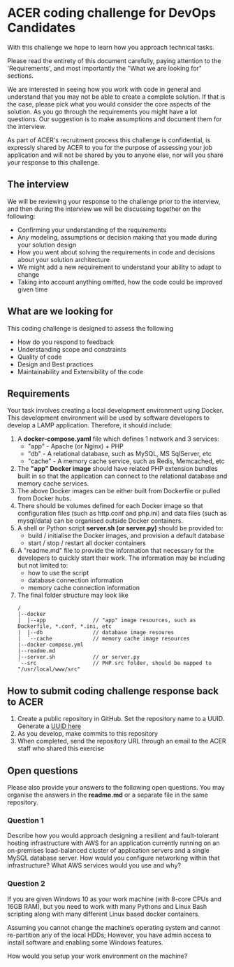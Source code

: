 # ACER coding challenge for DevOps Candidates

With this challenge we hope to learn how you approach technical tasks.

Please read the entirety of this document carefully, paying attention to the 'Requirements', and most importantly the "What we are looking for" sections.

We are interested in seeing how you work with code in general and understand that you may not be able to create a complete solution. If that is the case, please pick what you would consider the core aspects of the solution. As you go through the requirements you might have a lot questions. Our suggestion is to make assumptions and document them for the interview.

As part of ACER's recruitment process this challenge is confidential, is expressly shared by ACER to you for the purpose of assessing your job application and will not be shared by you to anyone else, nor will you share your response to this challenge.

## The interview
We will be reviewing your response to the challenge prior to the interview, and then during the interview we will be discussing together on the following:
* Confirming your understanding of the requirements
* Any modeling, assumptions or decision making that you made during your solution design
* How you went about solving the requirements in code and decisions about your solution architecture
* We might add a new requirement to understand your ability to adapt to change
* Taking into account anything omitted, how the code could be improved given time

## What are we looking for
This coding challenge is designed to assess the following
* How do you respond to feedback
* Understanding scope and constraints
* Quality of code
* Design and Best practices
* Maintainability and Extensibility of the code

## Requirements
Your task involves creating a local development environment using Docker. This development environment will be used by software developers to develop a LAMP application. Therefore, it should include:
1. A **docker-compose.yaml** file which defines 1 network and 3 services:
   * "app" - Apache (or Nginx) + PHP
   * "db" - A relational database, such as MySQL, MS SqlServer, etc
   * "cache" - A memory cache service, such as Redis, Memcached, etc
2. The **"app" Docker image** should have related PHP extension bundles built in so that the application can connect to the relational database and memory cache services.
3. The above Docker images can be either built from Dockerfile or pulled from Docker hubs.
4. There should be volumes defined for each Docker image so that configuration files (such as http.conf and php.ini) and data files (such as mysql/data) can be organised outside Docker containers.
5. A shell or Python script **server.sh (or server.py)** should be provided to:
   * build / initialise the Docker images, and provision a default database
   * start / stop / restart all docker containers
6. A "readme.md" file to provide the information that necessary for the developers to quickly start their work. The information may be including but not limited to:
   * how to use the script
   * database connection information
   * memory cache connection information
7. The final folder structure may look like
    ```
    /
    |--docker
    |  |--app               // "app" image resources, such as Dockerfile, *.conf, *.ini, etc
    |  |--db                // database image resoures
    |  `--cache             // memory cache image resources
    |--docker-compose.yml
    |--readme.md
    |--server.sh            // or server.py
    `--src                  // PHP src folder, should be mapped to "/usr/local/www/src"
    ```

## How to submit coding challenge response back to ACER
1. Create a public repository in GitHub. Set the repository name to a UUID. Generate a [UUID here](https://www.uuidgenerator.net/)
2. As you develop, make commits to this repository
3. When completed, send the repository URL through an email to the ACER staff who shared this exercise

## Open questions
Please also provide your answers to the following open questions. You may organise the answers in the **readme.md** or a separate file in the same repository.
### Question 1
Describe how you would approach designing a resilient and fault-tolerant hosting infrastructure with AWS for an application currently running on an on-premises load-balanced cluster of application servers and a single MySQL database server. How would you configure networking within that infrastructure? What AWS services would you use and why?
### Question 2
If you are given Windows 10 as your work machine (with 8-core CPUs and 16GB RAM), but you need to work with many Pythons and Linux Bash scripting along with many different Linux based docker containers.

Assuming you cannot change the machine’s operating system and cannot re-partition any of the local HDDs; However, you have admin access to install software and enabling some Windows features.

How would you setup your work environment on the machine? 
